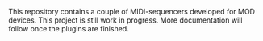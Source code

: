 This repository contains a couple of MIDI-sequencers
developed for MOD devices. This project is still work in progress. 
More documentation will follow once the plugins are finished. 
